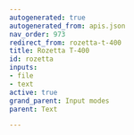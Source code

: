 ```yaml
---
autogenerated: true
autogenerated_from: apis.json
nav_order: 973
redirect_from: rozetta-t-400
title: Rozetta T-400
id: rozetta
inputs:
- file
- text
active: true
grand_parent: Input modes
parent: Text

---
```


